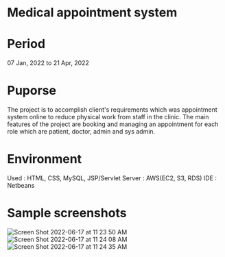 # Medical appointment system

# Period
07 Jan, 2022 to 21 Apr, 2022

# Puporse
The project is to accomplish client's requirements which was appointment system online to reduce physical work from staff in the clinic. The main features of the project are booking and managing an appointment for each role which are patient, doctor, admin and sys admin.

# Environment
Used : HTML, CSS, MySQL, JSP/Servlet
Server : AWS(EC2, S3, RDS)
IDE : Netbeans

# Sample screenshots
![Screen Shot 2022-06-17 at 11 23 50 AM](https://user-images.githubusercontent.com/90344204/174348064-e3e5b9ba-2388-4cfe-a595-63d2bb0eb457.png)
![Screen Shot 2022-06-17 at 11 24 08 AM](https://user-images.githubusercontent.com/90344204/174348112-b27604e0-ecf3-408e-9af9-e47f89994fd7.png)
![Screen Shot 2022-06-17 at 11 24 35 AM](https://user-images.githubusercontent.com/90344204/174348181-18c0ffc2-21fe-4196-a866-9cb1161bd316.png)
